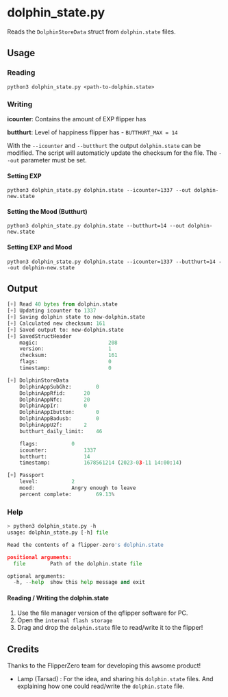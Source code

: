 # dolphin_state.py

Reads the `DolphinStoreData` struct from `dolphin.state` files. 

## Usage

### Reading 

`python3 dolphin_state.py <path-to-dolphin.state>`

### Writing 

**icounter**: Contains the amount of EXP flipper has

**butthurt**: Level of happiness flipper has - `BUTTHURT_MAX = 14`

With the `--icounter` and `--butthurt` the output `dolphin.state` can be modified. The script will automaticly update the checksum for the file. The `--out` parameter must be set. 

#### Setting EXP
`python3 dolphin_state.py dolphin.state --icounter=1337 --out dolphin-new.state`

#### Setting the Mood (Butthurt)
`python3 dolphin_state.py dolphin.state --butthurt=14 --out dolphin-new.state`

#### Setting EXP and Mood 
`python3 dolphin_state.py dolphin.state --icounter=1337 --butthurt=14 --out dolphin-new.state`

## Output

```python 
[+] Read 40 bytes from dolphin.state
[+] Updating icounter to 1337
[+] Saving dolphin state to new-dolphin.state
[+] Calculated new checksum: 161
[+] Saved output to: new-dolphin.state
[+] SavedStructHeader
    magic:                       208
    version:                     1
    checksum:                    161
    flags:                       0
    timestamp:                   0

[+] DolphinStoreData
    DolphinAppSubGhz:		 0
    DolphinAppRfid:		 20
    DolphinAppNfc:		 20
    DolphinAppIr:		 0
    DolphinAppIbutton:		 0
    DolphinAppBadusb:		 0
    DolphinAppU2f:		 2
    butthurt_daily_limit:	 46

    flags:			 0
    icounter:			 1337
    butthurt:			 14
    timestamp:			 1678561214 (2023-03-11 14:00:14)

[+] Passport
    level:			 2
    mood:			 Angry enough to leave
    percent complete:		 69.13%
``` 


### Help

```python
> python3 dolphin_state.py -h 
usage: dolphin_state.py [-h] file

Read the contents of a flipper-zero's dolphin.state

positional arguments:
  file        Path of the dolphin.state file

optional arguments:
  -h, --help  show this help message and exit
``` 

#### Reading / Writing the dolphin.state

1. Use the file manager version of the qflipper software for PC. 
2. Open the `internal flash storage`
3. Drag and drop the `dolphin.state` file to read/write it to the flipper!


## Credits
Thanks to the FlipperZero team for developing this awsome product! 

- Lamp (Tarsad) : For the idea, and sharing his `dolphin.state` files. And explaining how one could read/write the `dolphin.state` file. 


